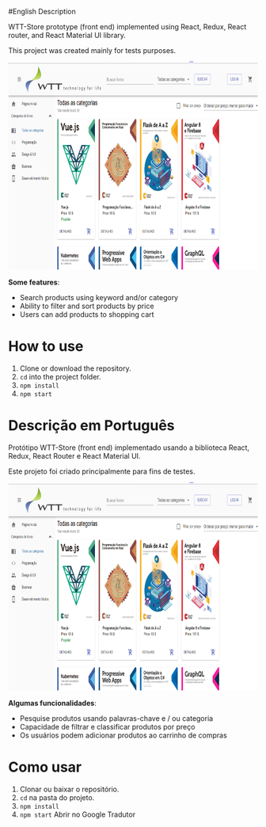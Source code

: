 #English Description

WTT-Store prototype (front end) implemented using React, Redux, React router, and React Material UI library.

This project was created mainly for tests purposes.

<img src="https://github.com/renanaugust/WTT-STORE/blob/renan-augusto/src/Images/screenshot.PNG" width="820" height="420">

**Some features**:

- Search products using keyword and/or category
- Ability to filter and sort products by price
- Users can add products to shopping cart

# How to use

1. Clone or download the repository.
2. `cd` into the project folder.
3. `npm install`
4. `npm start`

# Descrição em Português

Protótipo WTT-Store (front end) implementado usando a biblioteca React, Redux, React Router e React Material UI.

Este projeto foi criado principalmente para fins de testes.

<img src="https://github.com/renanaugust/WTT-STORE/blob/renan-augusto/src/Images/screenshot.PNG" width="820" height="420">

**Algumas funcionalidades**:

- Pesquise produtos usando palavras-chave e / ou categoria
- Capacidade de filtrar e classificar produtos por preço
- Os usuários podem adicionar produtos ao carrinho de compras

# Como usar

1. Clonar ou baixar o repositório.
2. `cd` na pasta do projeto.
3. `npm install`
4. `npm start`
   Abrir no Google Tradutor
